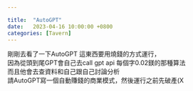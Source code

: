 ```yaml
---

title:  "AutoGPT"
date:   2023-04-16 10:00:00 +0800
categories: [Tavern]
---
```


剛剛去看了一下AutoGPT  這東西要用燒錢的方式運行，  
因為從頭到尾GPT會自己去call gpt api 每個字0.02鎂的那種算法  
而且他會去查資料和自己跟自己討論分析   
請AutoGPT寫一個自動賺錢的商業模式，然後運行之前先破產(X
